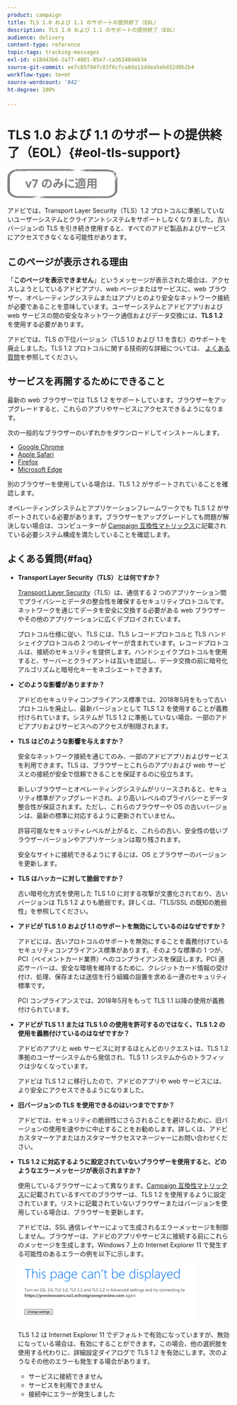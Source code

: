 ```yaml
---
product: campaign
title: TLS 1.0 および 1.1 のサポートの提供終了（EOL）
description: TLS 1.0 および 1.1 のサポートの提供終了（EOL）
audience: delivery
content-type: reference
topic-tags: tracking-messages
exl-id: e18d43b6-2a77-4881-85e7-ca36248d4634
source-git-commit: ee7c85f94fc03f6cfca8da11ddea5ebd32d0b2b4
workflow-type: tm+mt
source-wordcount: '842'
ht-degree: 100%

---
```


# TLS 1.0 および 1.1 のサポートの提供終了（EOL）{#eol-tls-support}

![](../../assets/v7-only.svg)

アドビでは、Transport Layer Security（TLS）1.2 プロトコルに準拠していないユーザーシステムとクライアントシステムをサポートしなくなりました。古いバージョンの TLS を引き続き使用すると、すべてのアドビ製品およびサービスにアクセスできなくなる可能性があります。

## このページが表示される理由

「**このページを表示できません**」というメッセージが表示された場合は、アクセスしようとしているアドビアプリ、web ページまたはサービスに、web ブラウザー、オペレーティングシステムまたはアプリとのより安全なネットワーク接続が必要であることを意味しています。ユーザーシステムとアドビアプリおよび web サービスの間の安全なネットワーク通信およびデータ交換には、**TLS 1.2** を使用する必要があります。

アドビでは、TLS の下位バージョン（TLS 1.0 および 1.1 を含む）のサポートを廃止しました。TLS 1.2 プロトコルに関する技術的な詳細については、 [よくある質問](#faq)を参照してください。

## サービスを再開するためにできること

最新の web ブラウザーでは TLS 1.2 をサポートしています。ブラウザーをアップグレードすると、これらのアプリやサービスにアクセスできるようになります。

次の一般的なブラウザーのいずれかをダウンロードしてインストールします。

* [Google Chrome](https://www.google.com/chrome/)
* [Apple Safari](https://www.apple.com/safari/)
* [Firefox](https://www.mozilla.org/ja-JP/firefox/new/)
* [Microsoft Edge](https://www.microsoft.com/ja-jp/edge)

別のブラウザーを使用している場合は、TLS 1.2 がサポートされていることを確認します。

オペレーティングシステムとアプリケーションフレームワークでも TLS 1.2 がサポートされている必要があります。ブラウザーをアップグレードしても問題が解決しない場合は、コンピューターが [Campaign 互換性マトリックス](../../rn/using/compatibility-matrix.md)に記載されている必要システム構成を満たしていることを確認します。

## よくある質問{#faq}

* **Transport Layer Security（TLS）とは何ですか？**

   [Transport Layer Security](https://ja.wikipedia.org/wiki/Transport_Layer_Security)（TLS）は、通信する 2 つのアプリケーション間でプライバシーとデータの整合性を確保するセキュリティプロトコルです。ネットワークを通じてデータを安全に交換する必要がある web ブラウザーやその他のアプリケーションに広くデプロイされています。

   プロトコル仕様に従い、TLS には、TLS レコードプロトコルと TLS ハンドシェイクプロトコルの 2 つのレイヤーが含まれています。レコードプロトコルは、接続のセキュリティを提供します。ハンドシェイクプロトコルを使用すると、サーバーとクライアントは互いを認証し、データ交換の前に暗号化アルゴリズムと暗号化キーをネゴシエートできます。

* **どのような影響がありますか？**

   アドビのセキュリティコンプライアンス標準では、2018年5月をもって古いプロトコルを廃止し、最新バージョンとして TLS 1.2 を使用することが義務付けられています。システムが TLS 1.2 に準拠していない場合、一部のアドビアプリおよびサービスへのアクセスが制限されます。

* **TLS はどのような影響を与えますか？**

   安全なネットワーク接続を通じてのみ、一部のアドビアプリおよびサービスを利用できます。TLS は、ブラウザーとこれらのアプリおよび web サービスとの接続が安全で信頼できることを保証するのに役立ちます。

   新しいブラウザーとオペレーティングシステムがリリースされると、セキュリティ標準がアップグレードされ、より高いレベルのプライバシーとデータ整合性が保証されます。ただし、これらのブラウザーや OS の古いバージョンは、最新の標準に対応するように更新されていません。

   許容可能なセキュリティレベルが上がると、これらの古い、安全性の低いブラウザーバージョンやアプリケーションは取り残されます。

   安全なサイトに接続できるようにするには、OS とブラウザーのバージョンを更新します。

* **TLS はハッカーに対して脆弱ですか？**

   古い暗号化方式を使用した TLS 1.0 に対する攻撃が文書化されており、古いバージョンは TLS 1.2 よりも脆弱です。詳しくは、「TLS/SSL の既知の脆弱性」を参照してください。

* **アドビが TLS 1.0 および 1.1 のサポートを無効にしているのはなぜですか？**

   アドビには、古いプロトコルのサポートを無効にすることを義務付けているセキュリティコンプライアンス標準があります。そのような標準の 1 つが、PCI（ペイメントカード業界）へのコンプライアンスを保証します。PCI 適応サーバーは、安全な環境を維持するために、クレジットカード情報の受け付け、処理、保存または送信を行う組織の設置を求める一連のセキュリティ標準です。

   PCI コンプライアンスでは、2018年5月をもって TLS 1.1 以降の使用が義務付けられています。

* **アドビが TLS 1.1 または TLS 1.0 の使用を許可するのではなく、TLS 1.2 の使用を義務付けているのはなぜですか？**

   アドビのアプリと web サービスに対するほとんどのリクエストは、TLS 1.2 準拠のユーザーシステムから発信され、TLS 1.1 システムからのトラフィックは少なくなっています。

   アドビは TLS 1.2 に移行したので、アドビのアプリや web サービスには、より安全にアクセスできるようになりました。

* **旧バージョンの TLS を使用できるのはいつまでですか？**

   アドビでは、セキュリティの脆弱性にさらされることを避けるために、旧バージョンの使用を速やかに中止することをお勧めします。詳しくは、アドビカスタマーケアまたはカスタマーサクセスマネージャーにお問い合わせください。

* **TLS 1.2 に対応するように設定されていないブラウザーを使用すると、どのようなエラーメッセージが表示されますか？**

   使用しているブラウザーによって異なります。[Campaign 互換性マトリックス](../../rn/using/compatibility-matrix.md)に記載されているすべてのブラウザーは、TLS 1.2 を使用するように設定されています。リストに記載されていないブラウザーまたはバージョンを使用している場合は、ブラウザーを更新します。

   アドビでは、SSL 通信レイヤーによって生成されるエラーメッセージを制御しません。ブラウザーは、アドビのアプリやサービスに接続する前にこれらのメッセージを生成します。Windows 7 上の Internet Explorer 11 で発生する可能性のあるエラーの例を以下に示します。

   ![](assets/do-not-translate/page-not-displayed.png)

   TLS 1.2 は Internet Explorer 11 でデフォルトで有効になっていますが、無効になっている場合は、有効にすることができます。この場合、他の選択肢を使用する代わりに、詳細設定ダイアログで TLS 1.2 を有効にします。次のようなその他のエラーも発生する場合があります。

   * サービスに接続できません
   * サービスを利用できません
   * 接続中にエラーが発生しました
